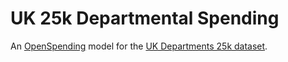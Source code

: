 # UK 25k Departmental Spending

An [OpenSpending](http://openspending.org) model for the [UK Departments 25k
dataset](http://ckan.net/package/ukgov-25k-spending).
